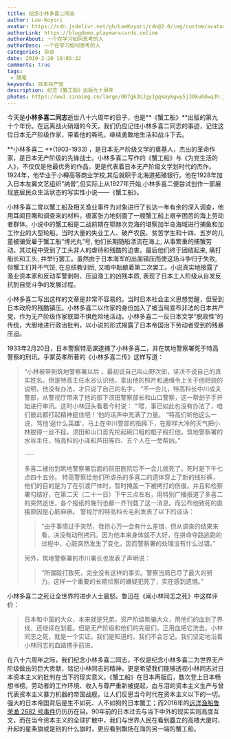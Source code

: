 ```yaml
---
title: 纪念小林多喜二同志
author: Loe-Koyori
avatar: https://cdn.jsdelivr.net/gh/LoeKoyori/cdn@2.0/img/custom/avatar.png
authorLink: https://blogdemo.playmarxcards.online
authorAbout: 一个在学习如何思考的人
authorDesc: 一个在学习如何思考的人
categories: 杂谈
date: 2019-2-20 19:05:32
comments: true
tags: 
 - 随笔
keywords: 日本共产党
description: 纪念《蟹工船》出版九十周年
photos: https://ww1.sinaimg.cn/large/007gk3UJgy1gqkaykgwy5j30ku0dwq3h.jpg
---
```


今天是**小林多喜二同志**逝世八十六周年的日子，也是**《蟹工船》**出版的第九十个年份。在远离战火硝烟的今天，我们仍应记住小林多喜二同志的事迹，记住这位日本无产阶级作家，带着他的嘶吼，继续勇敢地生活和战斗下去。

**小林多喜二 **(1903-1933) ，是日本无产阶级文学的奠基人，杰出的革命作家，是日本无产阶级的先锋战士。小林多喜二写作的《蟹工船》与《为党生活的人》，不仅仅是他最优秀的作品，更是代表着日本无产阶级文学划时代的杰作。1924年，他毕业于小樽高等商业学校,其后就职于北海道拓殖银行。他在1928年加入日本左翼文艺组织“纳普”,但实际上从1927年开始,小林多喜二便尝试创作一部展现底层民众生活状态的写实性小说——《蟹工船》。

小林多喜二曾以蟹工船及相关渔业事件为对象进行了长达一年有余的深入调查，他用耳闻目睹和调查来的材料，极富张力地刻画了一艘蟹工船上艰辛困苦的海上劳动者群体。小说中的蟹工船是二战前期在鄂赫次克海的堪察加半岛海域进行捕鱼和加工作业的大型轮船。当时大量的失业工人、破产农民、贫苦学生和十四、五岁的儿童被骗受雇于蟹工船“博光丸”号, 他们长期随船漂流在海上, 从事繁重的捕蟹劳动。其过程中受到了工头非人的虐待和残酷的迫害。最后他们终于团结起来, 痛打船长和工头, 并举行罢工。虽然由于日本海军的出面镇压而使这场斗争归于失败, 但蟹工们并不气馁, 在总结教训后, 又暗中酝酿着第二次罢工。小说真实地接露了渔业资本家和反动军警剥削、压迫渔工的凶残本质, 表现了日本工人阶级从自发反抗到自觉斗争的发展过程。

小林多喜二写出这样的文章是非常不容易的。当时日本社会主义思想觉醒，但受到日本政府的残酷镇压。小林多喜二以作家的身份加入了被当局宣布非法的日本共产党，作为无产阶级作家联盟不惧危险地活动。小林多喜二一反日本文学“脱政性”的传统，大胆地进行政治批判，以小说的形式揭露了日本帝国治下劳动者受到的残暴压迫。

1933年2月20日，日本警察特高课逮捕了小林多喜二，并在筑地警察署死于特高警察的刑讯。手冢英孝所著的《小林多喜二传》这样写道：

> “小林被带到筑地警察署以后 ，最初说自己叫山野次郎，坚决不说自己的真实姓名。但是特高主任水谷认识他，拿出他的照片和通缉令上关于他相貌的说明，他没有办法，才只说了自己的名字。
> “不一会儿，特高科长中川成夫警部，从警视厅带来了他的部下须田警察部长和山口警察，这一帮刽子手开始进行审讯。这时小林回头看着今村说：
> “‘喂，事已如此也没有办法了，咱们彼此都打起精神挺住吧！’他的话声中充满了力量。
> “特高们听他这么一说，骂他‘逞什么英雄’，马上在中川警部的指挥下，在那样大冷的天气把小林脱得一丝不挂，须田和山口首先抡起碗口粗的棍子殴打他，筑地警察署的水谷主任，特高科的小泽和芦田等四、五个人在一旁帮凶。”
>
> ······
>
> 多喜二被抬到筑地警察署后面的前田医院后不一会儿就死了。死时是下午七点四十五分。
> 特高警察给他们所虐杀的多喜二的遗体穿上了新的线衫裤，他们的目的是为了在引渡尸体时，暂时掩盖一下被拷打的伤痕。并且和检察署勾结好，在第二天（二十一日）下午三点左右，用特别广播报道了多喜二的突然逝世，各个报纸的晚刊也都一齐刊载了这一消息。而公布他致死的直接原因是心脏麻痹。
> 警视厅的特高科长毛利发表了以下的谈话：
> > “由于事情过于突然，我担心万一会有什么差错，但从调查的结果来看，决没有动刑拷问。因为他本来身体就不大好，在拼命夺路逃跑的过程中，心脏突然发生了变化，因而警察署的处理没有什么过错。”
>
>  另外，筑地警察署的市川署长也发表了声明说：
>
> > “所谓殴打致死，完全没有这样的事实。警察当局已尽了最大的努力。这样一个重要的长期侦察的嫌疑犯死了，实在感到遗憾。”

小林多喜二之死让全世界的进步人士震怒。鲁迅在《闻小林同志之死》中这样评价：

> 日本和中国的大众，本来就是兄弟。资产阶级欺骗大众，用他们的血划了界线，还继续在划着。但是无产阶级和他们的先驱们，正用血把它洗去。小林同志之死，就是一个实证。我们是知道的，我们不会忘记。我们坚定地沿着小林同志的血路携手前进。

在八十六周年之际，我们纪念小林多喜二同志，不仅是纪念小林多喜二为世界无产阶级做出的巨大贡献，铭记小林同志的精神，更是希望我们能够透视小林同志对日本资本主义的批判在当下的现实意义。《蟹工船》在日本再版后，数次登上日本畅想书榜。劳动者的工作环境、收入与尊严重新被提起，血与泪的资本主义生产与曾代表资本主义暴力机器的帝国战舰，让人们反思当今时代在资本主义以下的一切。强大的日本帝国背后是生不如死、人不如狗的日本蟹工；而2016年的[远洋渔船鲁荣渔 2682 号事件](https://www.zhihu.com/question/21362402)仍历历在目。90年前的日本过去与当下中外的现实实则高度互文，而在当今资本主义的全球扩散中，我们与世界人民在看到矗立的高楼大厦时、升起的星条旗或是别的什么旗时，更应看到飘扬在海的另一端的蟹工船。

